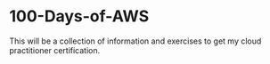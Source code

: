 # 100-Days-of-AWS
This will be a collection of information and exercises to get my cloud practitioner certification.
